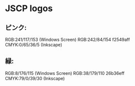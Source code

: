 # JSCP logos

## ピンク:
RGB:241/117/153 (Windows Screen)
RGB:242/84/154 f2549aff CMYK:0/65/36/5 (Inkscape)

## 緑: 
RGB:8/176/115 (Windows Screen)
RGB:38/179/110 26b36eff CMYK:79/0/39/30 (Inkscape)
